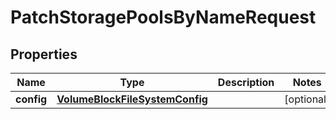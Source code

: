 

# PatchStoragePoolsByNameRequest


## Properties

Name | Type | Description | Notes
------------ | ------------- | ------------- | -------------
**config** | [**VolumeBlockFileSystemConfig**](VolumeBlockFileSystemConfig.md) |  |  [optional]



